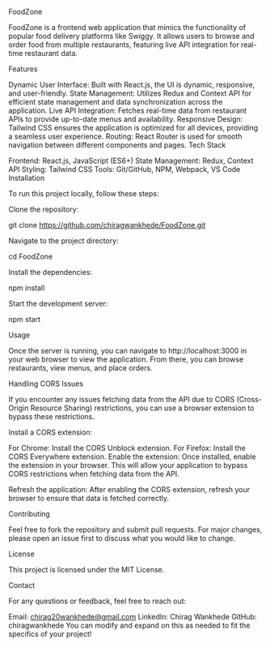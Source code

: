 FoodZone

FoodZone is a frontend web application that mimics the functionality of popular food delivery platforms like Swiggy. It allows users to browse and order food from multiple restaurants, featuring live API integration for real-time restaurant data.

Features

Dynamic User Interface: Built with React.js, the UI is dynamic, responsive, and user-friendly.
State Management: Utilizes Redux and Context API for efficient state management and data synchronization across the application.
Live API Integration: Fetches real-time data from restaurant APIs to provide up-to-date menus and availability.
Responsive Design: Tailwind CSS ensures the application is optimized for all devices, providing a seamless user experience.
Routing: React Router is used for smooth navigation between different components and pages.
Tech Stack

Frontend: React.js, JavaScript (ES6+)
State Management: Redux, Context API
Styling: Tailwind CSS
Tools: Git/GitHub, NPM, Webpack, VS Code
Installation

To run this project locally, follow these steps:

Clone the repository:

git clone https://github.com/chiragwankhede/FoodZone.git

Navigate to the project directory:

cd FoodZone

Install the dependencies:

npm install

Start the development server:

npm start

Usage

Once the server is running, you can navigate to http://localhost:3000 in your web browser to view the application. From there, you can browse restaurants, view menus, and place orders.

Handling CORS Issues

If you encounter any issues fetching data from the API due to CORS (Cross-Origin Resource Sharing) restrictions, you can use a browser extension to bypass these restrictions.

Install a CORS extension:

For Chrome: Install the CORS Unblock extension. For Firefox: Install the CORS Everywhere extension. Enable the extension: Once installed, enable the extension in your browser. This will allow your application to bypass CORS restrictions when fetching data from the API.

Refresh the application: After enabling the CORS extension, refresh your browser to ensure that data is fetched correctly.

Contributing

Feel free to fork the repository and submit pull requests. For major changes, please open an issue first to discuss what you would like to change.

License

This project is licensed under the MIT License.

Contact

For any questions or feedback, feel free to reach out:

Email: chirag20wankhede@gmail.com
LinkedIn: Chirag Wankhede
GitHub: chiragwankhede
You can modify and expand on this as needed to fit the specifics of your project!
